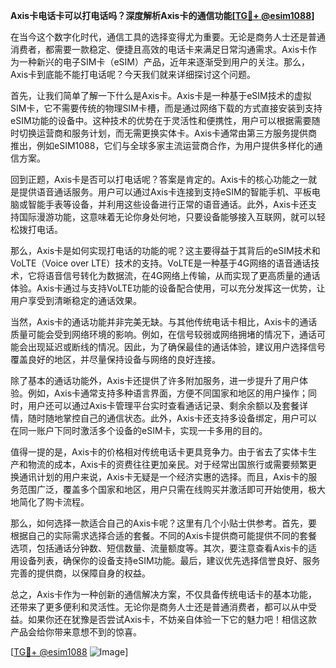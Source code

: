 **Axis卡电话卡可以打电话吗？深度解析Axis卡的通信功能[[TG💪+ @esim1088](https://t.me/s/esim1088)]**

在当今这个数字化时代，通信工具的选择变得尤为重要。无论是商务人士还是普通消费者，都需要一款稳定、便捷且高效的电话卡来满足日常沟通需求。Axis卡作为一种新兴的电子SIM卡（eSIM）产品，近年来逐渐受到用户的关注。那么，Axis卡到底能不能打电话呢？今天我们就来详细探讨这个问题。

首先，让我们简单了解一下什么是Axis卡。Axis卡是一种基于eSIM技术的虚拟SIM卡，它不需要传统的物理SIM卡槽，而是通过网络下载的方式直接安装到支持eSIM功能的设备中。这种技术的优势在于灵活性和便携性，用户可以根据需要随时切换运营商和服务计划，而无需更换实体卡。Axis卡通常由第三方服务提供商推出，例如eSIM1088，它们与全球多家主流运营商合作，为用户提供多样化的通信方案。

回到正题，Axis卡是否可以打电话呢？答案是肯定的。Axis卡的核心功能之一就是提供语音通话服务。用户可以通过Axis卡连接到支持eSIM的智能手机、平板电脑或智能手表等设备，并利用这些设备进行正常的语音通话。此外，Axis卡还支持国际漫游功能，这意味着无论你身处何地，只要设备能够接入互联网，就可以轻松拨打电话。

那么，Axis卡是如何实现打电话的功能的呢？这主要得益于其背后的eSIM技术和VoLTE（Voice over LTE）技术的支持。VoLTE是一种基于4G网络的语音通话技术，它将语音信号转化为数据流，在4G网络上传输，从而实现了更高质量的通话体验。Axis卡通过与支持VoLTE功能的设备配合使用，可以充分发挥这一优势，让用户享受到清晰稳定的通话效果。

当然，Axis卡的通话功能并非完美无缺。与其他传统电话卡相比，Axis卡的通话质量可能会受到网络环境的影响。例如，在信号较弱或网络拥堵的情况下，通话可能会出现延迟或断线的情况。因此，为了确保最佳的通话体验，建议用户选择信号覆盖良好的地区，并尽量保持设备与网络的良好连接。

除了基本的通话功能外，Axis卡还提供了许多附加服务，进一步提升了用户体验。例如，Axis卡通常支持多种语言界面，方便不同国家和地区的用户操作；同时，用户还可以通过Axis卡管理平台实时查看通话记录、剩余余额以及套餐详情，随时随地掌控自己的通信状态。此外，Axis卡还支持多设备绑定，用户可以在同一账户下同时激活多个设备的eSIM卡，实现一卡多用的目的。

值得一提的是，Axis卡的价格相对传统电话卡更具竞争力。由于省去了实体卡生产和物流的成本，Axis卡的资费往往更加亲民。对于经常出国旅行或需要频繁更换通讯计划的用户来说，Axis卡无疑是一个经济实惠的选择。而且，Axis卡的服务范围广泛，覆盖多个国家和地区，用户只需在线购买并激活即可开始使用，极大地简化了购卡流程。

那么，如何选择一款适合自己的Axis卡呢？这里有几个小贴士供参考。首先，要根据自己的实际需求选择合适的套餐。不同的Axis卡提供商可能提供不同的套餐选项，包括通话分钟数、短信数量、流量额度等。其次，要注意查看Axis卡的适用设备列表，确保你的设备支持eSIM功能。最后，建议优先选择信誉良好、服务完善的提供商，以保障自身的权益。

总之，Axis卡作为一种创新的通信解决方案，不仅具备传统电话卡的基本功能，还带来了更多便利和灵活性。无论你是商务人士还是普通消费者，都可以从中受益。如果你还在犹豫是否尝试Axis卡，不妨亲自体验一下它的魅力吧！相信这款产品会给你带来意想不到的惊喜。

[[TG💪+ @esim1088](https://t.me/s/esim1088) ![Image](https://i.postimg.cc/4NQfJmqS/Snipaste-2025-05-13-00-14-12.png)]